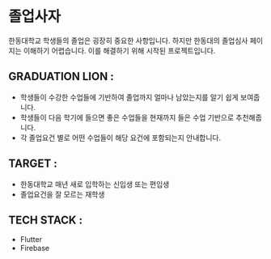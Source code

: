# 졸업사자

한동대학교 학생들의 졸업은 굉장히 중요한 사항입니다.
하지만 한동대의 졸업심사 페이지는 이해하기 어렵습니다.
이를 해결하기 위해 시작된 프로젝트입니다.

## GRADUATION LION :
- 학생들이 수강한 수업들에 기반하여 졸업까지 얼마나 남았는지를 알기 쉽게 보여줍니다.
- 학생들이 다음 학기에 들으면 좋은 수업들을 현재까지 들은 수업 기반으로 추천해줍니다.
- 각 졸업요건 별로 어떤 수업들이 해당 요건에 포함되는지 안내합니다.

## TARGET : 
- 한동대학교 매년 새로 입학하는 신입생 또는 편입생
- 졸업요건을 잘 모르는 재학생

## TECH STACK :
- Flutter
- Firebase
